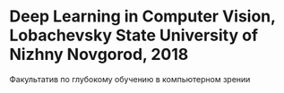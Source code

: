 # Deep Learning in Computer Vision, Lobachevsky State University of Nizhny Novgorod, 2018
Факультатив по глубокому обучению в компьютерном зрении
